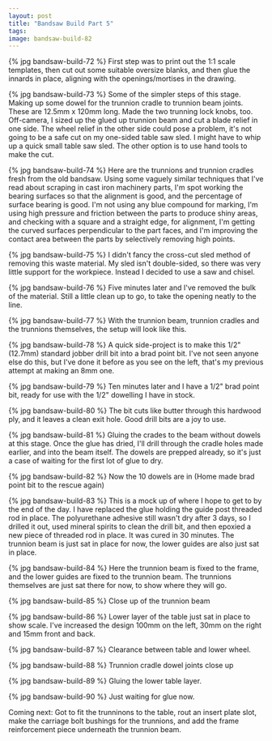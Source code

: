 ```yaml
---
layout: post
title: "Bandsaw Build Part 5"
tags:
image: bandsaw-build-82
---
```

{% jpg bandsaw-build-72 %} First step was to print out the 1:1 scale templates, then cut out some suitable oversize blanks, and then glue the innards in place, aligning with the openings/mortises in the drawing.

{% jpg bandsaw-build-73 %} Some of the simpler steps of this stage. Making up some dowel for the trunnion cradle to trunnion beam joints. These are 12.5mm x 120mm long. Made the two trunning lock knobs, too. Off-camera, I sized up the glued up trunnion beam and cut a blade relief in one side. The wheel relief in the other side could pose a problem, it's not going to be a safe cut on my one-sided table saw sled. I might have to whip up a quick small table saw sled. The other option is to use hand tools to make the cut.

{% jpg bandsaw-build-74 %} Here are the trunnions and trunnion cradles fresh from the old bandsaw. Using some vaguely similar techniques that I've read about scraping in cast iron machinery parts, I'm spot working the bearing surfaces so that the alignment is good, and the percentage of surface bearing is good. I'm not using any blue compound for marking, I'm using high pressure and friction between the parts to produce shiny areas, and checking with a square and a straight edge, for alignment, I'm getting the curved surfaces perpendicular to the part faces, and I'm improving the contact area between the parts by selectively removing high points.

{% jpg bandsaw-build-75 %} I didn't fancy the cross-cut sled method of removing this waste material. My sled isn't double-sided, so there was very little support for the workpiece. Instead I decided to use a saw and chisel.

{% jpg bandsaw-build-76 %} Five minutes later and I've removed the bulk of the material. Still a little clean up to go, to take the opening neatly to the line.

{% jpg bandsaw-build-77 %} With the trunnion beam, trunnion cradles and the trunnions themselves, the setup will look like this.

{% jpg bandsaw-build-78 %} A quick side-project is to make this 1/2" (12.7mm) standard jobber drill bit into a brad point bit. I've not seen anyone else do this, but I've done it before as you see on the left, that's my previous attempt at making an 8mm one.

{% jpg bandsaw-build-79 %} Ten minutes later and I have a 1/2" brad point bit, ready for use with the 1/2" dowelling I have in stock.

{% jpg bandsaw-build-80 %} The bit cuts like butter through this hardwood ply, and it leaves a clean exit hole. Good drill bits are a joy to use.

{% jpg bandsaw-build-81 %} Gluing the crades to the beam without dowels at this stage. Once the glue has dried, I'll drill through the cradle holes made earlier, and into the beam itself. The dowels are prepped already, so it's just a case of waiting for the first lot of glue to dry.

{% jpg bandsaw-build-82 %} Now the 10 dowels are in (Home made brad point bit to the rescue again)

{% jpg bandsaw-build-83 %} This is a mock up of where I hope to get to by the end of the day. I have replaced the glue holding the guide post threaded rod in place. The polyurethane adhesive still wasn't dry after 3 days, so I drilled it out, used mineral spirits to clean the drill bit, and then epoxied a new piece of threaded rod in place. It was cured in 30 minutes. The trunnion beam is just sat in place for now, the lower guides are also just sat in place.

{% jpg bandsaw-build-84 %} Here the trunnion beam is fixed to the frame, and the lower guides are fixed to the trunnion beam. The trunnions themselves are just sat there for now, to show where they will go.

{% jpg bandsaw-build-85 %} Close up of the trunnion beam

{% jpg bandsaw-build-86 %} Lower layer of the table just sat in place to show scale. I've increased the design 100mm on the left, 30mm on the right and 15mm front and back.

{% jpg bandsaw-build-87 %} Clearance between table and lower wheel.

{% jpg bandsaw-build-88 %} Trunnion cradle dowel joints close up

{% jpg bandsaw-build-89 %} Gluing the lower table layer.

{% jpg bandsaw-build-90 %} Just waiting for glue now.

Coming next: Got to fit the trunninons to the table, rout an insert plate slot, make the carriage bolt bushings for the trunnions, and add the frame reinforcement piece underneath the trunnion beam.
